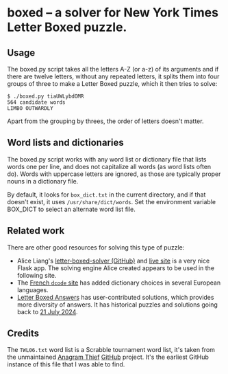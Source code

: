 # boxed – a solver for New York Times Letter Boxed puzzle.

## Usage

The boxed.py script takes all the letters A-Z (or a-z) of its arguments and if
there are twelve letters, without any repeated letters, it splits them into four
groups of three to make a Letter Boxed puzzle, which it then tries to solve:

```console
$ ./boxed.py tiaUWLybdOMR
564 candidate words
LIMBO OUTWARDLY
```

Apart from the grouping by threes, the order of letters doesn't matter.

## Word lists and dictionaries

The boxed.py script works with any word list or dictionary file that lists
words one per line, and does not capitalize all words (as word lists often do).
Words with uppercase letters are ignored, as those are typically proper nouns
in a dictionary file.

By default, it looks for `box_dict.txt` in the current directory, and if that
doesn't exist, it uses `/usr/share/dict/words`. Set the environment variable
BOX_DICT to select an alternate word list file.

## Related work

There are other good resources for solving this type of puzzle:

- Alice Liang's [letter-boxed-solver (GitHub)][] and
  [live site](http://letterboxed.aliceyliang.com) is a very nice Flask app.
  The solving engine Alice created appears to be used in the following site.
- The [French `dcode` site] has added dictionary choices in several European
  languages.
- [Letter Boxed Answers] has user-contributed solutions, which provides more
  diversity of answers. It has historical puzzles and solutions going back to
  [21 July 2024](https://nytletterboxed.com/letter-boxed-july-21-2024-answers/).

[French `dcode` site]:
https://www.dcode.fr/letter-boxed-solver

[Letter Boxed Answers]:
https://nytletterboxed.com

[letter-boxed-solver (GitHub)]:
https://github.com/aliceyliang/letter-boxed-solver

## Credits

The `TWL06.txt` word list is a Scrabble tournament word list, it's taken
from the unmaintained [Anagram Thief](http://dcliu.com/projects/anagram-thief/)
[GitHub](https://github.com/iceboundflame/anagramthief) project. It's the
earliest GitHub instance of this file that I was able to find.
